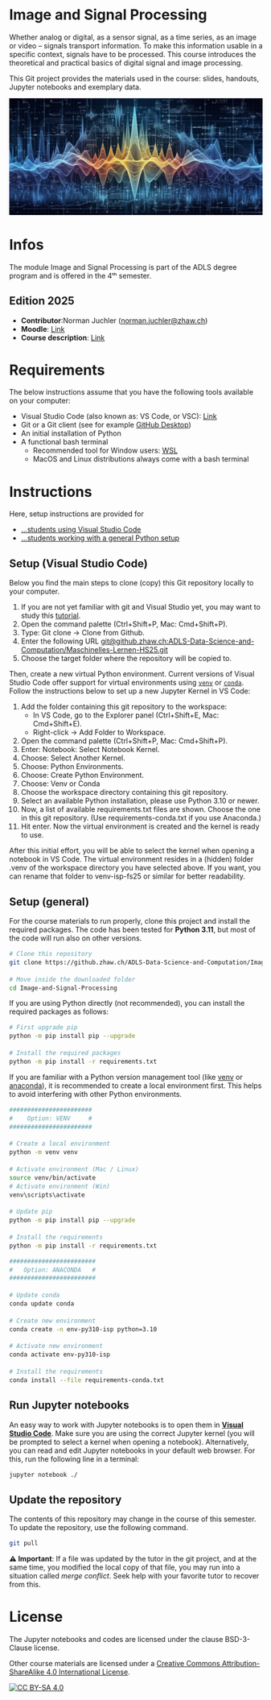 # Image and Signal Processing

Whether analog or digital, as a sensor signal, as a time series, as an image or video – signals transport information. To make this information usable in a specific context, signals have to be processed. This course introduces the theoretical and practical basics of digital signal and image processing.

This Git project provides the materials used in the course: slides, handouts, Jupyter notebooks and exemplary data.

![Image created using DALL·E 3 and Adobe Photoshop](./data/doc/dalle3-dsp7-extended-resized.jpg)

# Infos

The module Image and Signal Processing is part of the ADLS degree program and is offered in the 4ᵗʰ semester.



## Edition 2025

* **Contributor**:Norman Juchler ([norman.juchler@zhaw.ch](mailto:norman.juchler@zhaw.ch))
* **Moodle**: [Link](https://moodle.zhaw.ch/course/view.php?id=23435)
* **Course description**: [Link](https://eventoweb.zhaw.ch/Evt_Pages/Brn_ModulDetailAZ.aspx?node=c594e3e5-cd9a-4204-9a61-de1e43ccb7b0&IDAnlass=1745815)



# Requirements

The below instructions assume that you have the following tools available on your computer:

* Visual Studio Code (also known as: VS Code, or VSC): [Link](https://code.visualstudio.com/)
* Git or a Git client (see for example [GitHub Desktop](https://github.com/apps/desktop))
* An initial installation of Python
* A functional bash terminal
  * Recommended tool for Window users: [WSL](https://learn.microsoft.com/en-us/windows/wsl/about)
  * MacOS and Linux distributions always come with a bash terminal



# Instructions

Here, setup instructions are provided for 

* [...students using Visual Studio Code](#setup-visual-studio-code)
* [...students working with a general Python setup](#setup-general)



## Setup (Visual Studio Code)

Below you find the main steps to clone (copy) this Git repository locally to your computer. 

1. If you are not yet familiar with git and Visual Studio yet, you may want to study this [tutorial](https://code.visualstudio.com/docs/sourcecontrol/overview).
2. Open the command palette (Ctrl+Shift+P, Mac: Cmd+Shift+P).
3. Type: Git clone $\rightarrow$ Clone from Github.
4. Enter the following URL [git@github.zhaw.ch:ADLS-Data-Science-and-Computation/Maschinelles-Lernen-HS25.git]()
5. Choose the target folder where the repository will be copied to.



Then, create a new virtual Python environment. Current versions of Visual Studio Code offer support for virtual environments using [`venv`](https://docs.python.org/3/library/venv.html) or [`conda`](https://www.anaconda.com/). Follow the instructions below to set up a new Jupyter Kernel in VS Code:

1. Add the folder containing this git repository to the workspace:
   * In VS Code, go to the Explorer panel (Ctrl+Shift+E, Mac: Cmd+Shift+E).
   * Right-click $\rightarrow$ Add Folder to Workspace.
2. Open the command palette (Ctrl+Shift+P, Mac: Cmd+Shift+P).
3. Enter: Notebook: Select Notebook Kernel.
4. Choose: Select Another Kernel.
5. Choose: Python Environments.
6. Choose: Create Python Environment.
7. Choose: Venv or Conda
8. Choose the workspace directory containing this git repository.
9. Select an available Python installation, please use Python 3.10 or newer.
10. Now, a list of available requirements.txt files are shown. Choose the one in this git repository. (Use requirements-conda.txt if you use Anaconda.)
11. Hit enter. Now the virtual environment is created and the kernel is ready to use.

After this initial effort, you will be able to select the kernel when opening a notebook in VS Code. The virtual environment resides in a (hidden) folder .venv of the workspace directory you have selected above. If you want, you can rename that folder to venv-isp-fs25 or similar for better readability.



## Setup (general)

For the course materials to run properly, clone this project and install the required packages. The code has been tested for **Python 3.11**, but most of the code will run also on other versions.

```bash
# Clone this repository
git clone https://github.zhaw.ch/ADLS-Data-Science-and-Computation/Image-and-Signal-Processing-FS25.git

# Move inside the downloaded folder
cd Image-and-Signal-Processing
```



If you are using Python directly (not recommended), you can install the required packages as follows:

```bash
# First upgrade pip
python -m pip install pip --upgrade

# Install the required packages
python -m pip install -r requirements.txt
```



If you are familiar with a Python version management tool (like [venv](https://docs.python.org/3/library/venv.html) or [anaconda](https://www.anaconda.com/)), it is recommended to create a local environment first. This helps to avoid interfering with other Python environments.



```bash
#######################
#    Option: VENV     #
#######################

# Create a local environment
python -m venv venv

# Activate environment (Mac / Linux)
source venv/bin/activate
# Activate environment (Win)
venv\scripts\activate

# Update pip
python -m pip install pip --upgrade

# Install the requirements
python -m pip install -r requirements.txt
```



```bash
########################
#   Option: ANACONDA   #
########################

# Update conda
conda update conda

# Create new environment
conda create -n env-py310-isp python=3.10

# Activate new environment
conda activate env-py310-isp

# Install the requirements
conda install --file requirements-conda.txt
```



## Run Jupyter notebooks

An easy way to work with Jupyter notebooks is to open them in [**Visual Studio Code**](https://code.visualstudio.com/). Make sure you are using the correct Jupyter kernel (you will be prompted to select a kernel when opening a notebook). Alternatively, you can read and edit Jupyter notebooks in your default web browser. For this, run the following line in a terminal:

```bash 
jupyter notebook ./
```



## Update the repository

The contents of this repository may change in the course of this semester. To update the repository, use the following command. 

```bash 
git pull
```



**:warning:  Important**: If a file was updated by the tutor in the git project, and at the same time, you modified the local copy of that file, you may run into a situation called *merge conflict*. Seek help with your favorite tutor to recover from this.



# License

The Jupyter notebooks and codes are licensed under the clause BSD-3-Clause license.

Other course materials are licensed under a [Creative Commons Attribution-ShareAlike 4.0 International License][cc-by-sa].

[![CC BY-SA 4.0][cc-by-sa-image]][cc-by-sa]

[cc-by-sa]: http://creativecommons.org/licenses/by-sa/4.0/
[cc-by-sa-image]: https://licensebuttons.net/l/by-sa/4.0/88x31.png
[cc-by-sa-shield]: https://img.shields.io/badge/License-CC%20BY--SA%204.0-lightgrey.svg
